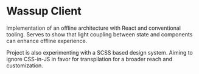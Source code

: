 # Wassup Client

Implementation of an offline architecture with React and conventional tooling. Serves to show
that light coupling between state and components can enhance offline experience.

Project is also experimenting with a SCSS based design system. Aiming to ignore CSS-in-JS in favor for transpilation for a broader reach and customization.